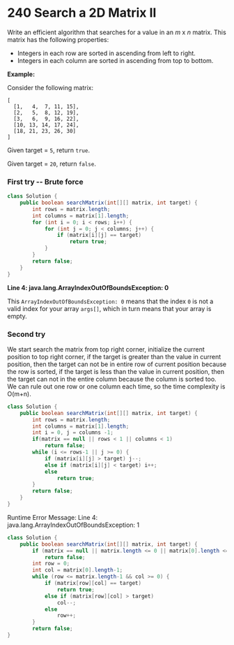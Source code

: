 # 240 Search a 2D Matrix II

Write an efficient algorithm that searches for a value in an *m* x *n* matrix. This matrix has the following properties:

- Integers in each row are sorted in ascending from left to right.
- Integers in each column are sorted in ascending from top to bottom.

**Example:**

Consider the following matrix:

```
[
  [1,   4,  7, 11, 15],
  [2,   5,  8, 12, 19],
  [3,   6,  9, 16, 22],
  [10, 13, 14, 17, 24],
  [18, 21, 23, 26, 30]
]
```

Given target = `5`, return `true`.

Given target = `20`, return `false`.



### First try -- Brute force

```java
class Solution {
    public boolean searchMatrix(int[][] matrix, int target) {
        int rows = matrix.length;
        int columns = matrix[1].length;
        for (int i = 0; i < rows; i++) {
            for (int j = 0; j < columns; j++) {
                if (matrix[i][j] == target)
                    return true;
            }
        }
        return false;
    }
}
```

**Line 4: java.lang.ArrayIndexOutOfBoundsException: 0**

This `ArrayIndexOutOfBoundsException: 0` means that the index `0` is not a valid index for your array `args[]`, which in turn means that your array is empty.



### Second try

We start search the matrix from top right corner, initialize the current position to top right corner, if the target is greater than the value in current position, then the target can not be in entire row of current position because the row is sorted, if the target is less than the 
value in current position, then the target can not in the entire column because the column is sorted too. We can rule out one row or one column each time, so the time complexity is O(m+n).

```java
class Solution {
    public boolean searchMatrix(int[][] matrix, int target) {
        int rows = matrix.length;
        int columns = matrix[1].length;
        int i = 0, j = columns -1;
        if(matrix == null || rows < 1 || columns < 1)
            return false;
        while (i <= rows-1 || j >= 0) {
            if (matrix[i][j] > target) j--;
            else if (matrix[i][j] < target) i++;
            else
                return true;
        }
        return false;
    }
}
```

Runtime Error Message: 
Line 4: java.lang.ArrayIndexOutOfBoundsException: 1



```java
class Solution {
    public boolean searchMatrix(int[][] matrix, int target) {
        if (matrix == null || matrix.length <= 0 || matrix[0].length <= 0)
            return false;
        int row = 0;
        int col = matrix[0].length-1;
        while (row <= matrix.length-1 && col >= 0) {
            if (matrix[row][col] == target)
                return true;
            else if (matrix[row][col] > target)
                col--;
            else
                row++;
        }
        return false;
}
```

